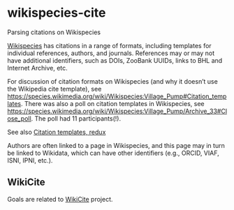 # wikispecies-cite
Parsing citations on Wikispecies

[Wikispecies](https://species.wikimedia.org/wiki/Main_Page) has citations in a range of formats, including templates for individual references, authors, and journals. References may or may not have additional identifiers, such as DOIs, ZooBank UUIDs, links to BHL and Internet Archive, etc.

For discussion of citation formats on Wikispecies (and why it doesn’t use the Wikipedia cite template), see https://species.wikimedia.org/wiki/Wikispecies:Village_Pump#Citation_templates. There was also a poll on citation templates in Wikispecies, see https://species.wikimedia.org/wiki/Wikispecies:Village_Pump/Archive_33#Close_poll. The poll had 11 participants(!).

See also [Citation templates, redux](https://species.wikimedia.org/w/index.php?title=Wikispecies:Village_Pump&direction=next&oldid=3330983#Citation_templates.2C_redux)

Authors are often linked to a page in Wikispecies, and this page may in turn be linked to Wikidata, which can have other identifiers (e.g., ORCID, VIAF, ISNI, IPNI, etc.).

## WikiCite

Goals are related to [WikiCite](https://meta.wikimedia.org/wiki/WikiCite) project.